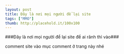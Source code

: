 ```yaml
---
layout: post
title: Đây là nơi mọi người để lại site
tags: ["MMO"]
thumb: http://placehold.it/100x100
---
```

###Đây là nơi mọi người để lại site để ai rãnh thì vào###
<!--more-->
comment site vào mục comment ở trang này nhé
